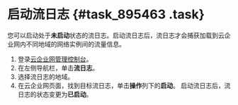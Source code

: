 # 启动流日志 {#task_895463 .task}

您可以启动处于**未启动**状态的流日志。启动流日志后，流日志才会捕获加载到云企业网内不同地域的网络实例间的流量信息。

1.  登录[云企业网管理控制台](https://cen.console.aliyun.com/)。
2.  在左侧导航栏，单击**流日志**。
3.  选择流日志的地域。
4.  在云企业网页面，找到目标流日志，单击**操作**列下的**启动**。 启动流日志后，流日志的状态变更为**已启动**。

